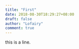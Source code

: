 ```yaml
---
title: "First"
date: 2018-08-30T18:29:27+08:00
draft: false
author: "Lofairy"
comment: true
---
```


this is a line.
